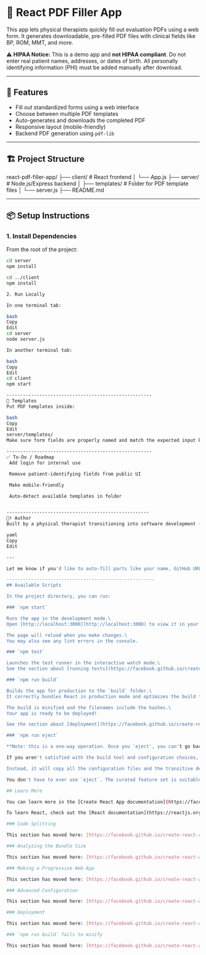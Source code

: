 # 📝 React PDF Filler App

This app lets physical therapists quickly fill out evaluation PDFs using a web form. It generates downloadable, pre-filled PDF files with clinical fields like BP, ROM, MMT, and more.

⚠️ **HIPAA Notice:** This is a demo app and **not HIPAA compliant**. Do not enter real patient names, addresses, or dates of birth. All personally identifying information (PHI) must be added manually after download.

---

## 🚀 Features

- Fill out standardized forms using a web interface
- Choose between multiple PDF templates
- Auto-generates and downloads the completed PDF
- Responsive layout (mobile-friendly)
- Backend PDF generation using `pdf-lib`

---

## 🏗 Project Structure

react-pdf-filler-app/
├── client/ # React frontend
│ └── App.js
├── server/ # Node.js/Express backend
│ ├── templates/ # Folder for PDF template files
│ └── server.js
├── README.md


---

## 📦 Setup Instructions

### 1. Install Dependencies

From the root of the project:

```bash
cd server
npm install

cd ../client
npm install

2. Run Locally

In one terminal tab:

bash
Copy
Edit
cd server
node server.js

In another terminal tab:

bash
Copy
Edit
cd client
npm start

-----------------------------------------------------
📁 Templates
Put PDF templates inside:

bash
Copy
Edit
server/templates/
Make sure form fields are properly named and match the expected input keys.

-----------------------------------------------------
✅ To-Do / Roadmap
 Add login for internal use

 Remove patient-identifying fields from public UI

 Make mobile-friendly

 Auto-detect available templates in folder


----------------------------------------------------
👨‍⚕️ Author
Built by a physical therapist transitioning into software development (MERN Stack).

yaml
Copy
Edit

---

Let me know if you'd like to auto-fill parts like your name, GitHub URL, or how to add badges.

------------------------------------------------------
## Available Scripts

In the project directory, you can run:

### `npm start`

Runs the app in the development mode.\
Open [http://localhost:3000](http://localhost:3000) to view it in your browser.

The page will reload when you make changes.\
You may also see any lint errors in the console.

### `npm test`

Launches the test runner in the interactive watch mode.\
See the section about [running tests](https://facebook.github.io/create-react-app/docs/running-tests) for more information.

### `npm run build`

Builds the app for production to the `build` folder.\
It correctly bundles React in production mode and optimizes the build for the best performance.

The build is minified and the filenames include the hashes.\
Your app is ready to be deployed!

See the section about [deployment](https://facebook.github.io/create-react-app/docs/deployment) for more information.

### `npm run eject`

**Note: this is a one-way operation. Once you `eject`, you can't go back!**

If you aren't satisfied with the build tool and configuration choices, you can `eject` at any time. This command will remove the single build dependency from your project.

Instead, it will copy all the configuration files and the transitive dependencies (webpack, Babel, ESLint, etc) right into your project so you have full control over them. All of the commands except `eject` will still work, but they will point to the copied scripts so you can tweak them. At this point you're on your own.

You don't have to ever use `eject`. The curated feature set is suitable for small and middle deployments, and you shouldn't feel obligated to use this feature. However we understand that this tool wouldn't be useful if you couldn't customize it when you are ready for it.

## Learn More

You can learn more in the [Create React App documentation](https://facebook.github.io/create-react-app/docs/getting-started).

To learn React, check out the [React documentation](https://reactjs.org/).

### Code Splitting

This section has moved here: [https://facebook.github.io/create-react-app/docs/code-splitting](https://facebook.github.io/create-react-app/docs/code-splitting)

### Analyzing the Bundle Size

This section has moved here: [https://facebook.github.io/create-react-app/docs/analyzing-the-bundle-size](https://facebook.github.io/create-react-app/docs/analyzing-the-bundle-size)

### Making a Progressive Web App

This section has moved here: [https://facebook.github.io/create-react-app/docs/making-a-progressive-web-app](https://facebook.github.io/create-react-app/docs/making-a-progressive-web-app)

### Advanced Configuration

This section has moved here: [https://facebook.github.io/create-react-app/docs/advanced-configuration](https://facebook.github.io/create-react-app/docs/advanced-configuration)

### Deployment

This section has moved here: [https://facebook.github.io/create-react-app/docs/deployment](https://facebook.github.io/create-react-app/docs/deployment)

### `npm run build` fails to minify

This section has moved here: [https://facebook.github.io/create-react-app/docs/troubleshooting#npm-run-build-fails-to-minify](https://facebook.github.io/create-react-app/docs/troubleshooting#npm-run-build-fails-to-minify)

